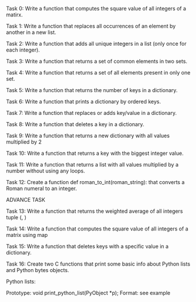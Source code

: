 Task 0: Write a function that computes the square value of all integers of a matirx.

Task 1: Write a function that replaces all occurrences of an element by another in a new list.

Task 2: Write a function that adds all unique integers in a list (only once for each integer).

Task 3: Write a function that returns a set of common elements in two sets.

Task 4: Write a function that returns a set of all elements present in only one set.

Task 5: Write a function that returns the number of keys in a dictionary.

Task 6:  Write a function that prints a dictionary by ordered keys.

Task 7: Write a function that replaces or adds key/value in a dictionary.

Task 8: Write a function that deletes a key in a dictionary.

Task 9:  Write a function that returns a new dictionary with all values multiplied by 2

Task 10: Write a function that returns a key with the biggest integer value.
 
Task 11: Write a function that returns a list with all values multiplied by a number without using any loops.

Task 12: Create a function def roman_to_int(roman_string): that converts a Roman numeral to an integer.



ADVANCE TASK

Task 13: Write a function that returns the weighted average of all integers tuple (<score>, <weight>)

Task 14: Write a function that computes the square value of all integers of a matrix using map

Task 15: Write a function that deletes keys with a specific value in a dictionary.

Task 16: Create two C functions that print some basic info about Python lists and Python bytes objects.


Python lists:

Prototype: void print_python_list(PyObject *p);
Format: see example
